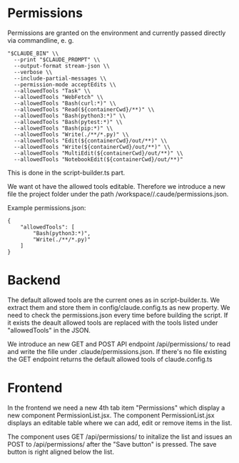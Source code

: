 # Permissions 
Permissions are granted on the environment and currently passed directly via commandline, e. g.
```
"$CLAUDE_BIN" \\
  --print "$CLAUDE_PROMPT" \\
  --output-format stream-json \\
  --verbose \\
  --include-partial-messages \\
  --permission-mode acceptEdits \\
  --allowedTools "Task" \\
  --allowedTools "WebFetch" \\
  --allowedTools "Bash(curl:*)" \\
  --allowedTools "Read(${containerCwd}/**)" \\
  --allowedTools "Bash(python3:*)" \\
  --allowedTools "Bash(pytest:*)" \\
  --allowedTools "Bash(pip:*)" \\
  --allowedTools "Write(./**/*.py)" \\
  --allowedTools "Edit(${containerCwd}/out/**)" \\
  --allowedTools "Write(${containerCwd}/out/**)" \\
  --allowedTools "MultiEdit(${containerCwd}/out/**)" \\
  --allowedTools "NotebookEdit(${containerCwd}/out/**)" 
  ```
This is done in the script-builder.ts part.

We want ot have the allowed tools editable. Therefore we introduce a new file the project folder under the path /workspace/<project>/.caude/permissions.json.

Example permissions.json:
```
{
    "allowedTools": [
        "Bash(python3:*)",
        "Write(./**/*.py)"
    ]
}
```

# Backend
The default allowed tools are the current ones as in script-builder.ts. We extract them and store them in config/claude.config.ts as new property. We need to check the permissions.json every time before building the script. If it exists the deault allowed tools are replaced with the tools listed under "allowedTools" in the JSON.

We introduce an new GET and POST API endpoint /api/permissions/<project> to read and write the fille under .claude/permissions.json. If there's no file existing the GET endpoint returns the default allowed tools of claude.config.ts

# Frontend
In the frontend we need a new 4th tab item "Permissions" which display a new component PermissionList.jsx. The component PermissionList.jsx displays an editable table where we can add, edit or remove items in the list.

The component uses GET /api/permissions/<current project> to initalize the list and issues an POST to /api/permissions/<current project> after the "Save button" is pressed. The save button is right aligned below the list.